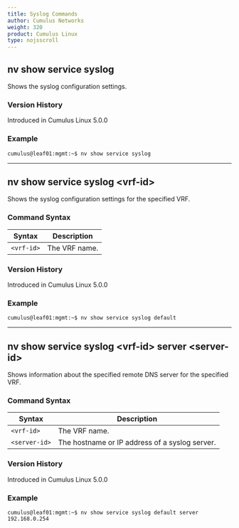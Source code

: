 ```yaml
---
title: Syslog Commands
author: Cumulus Networks
weight: 320
product: Cumulus Linux
type: nojsscroll
---
```

## nv show service syslog

Shows the syslog configuration settings.

### Version History

Introduced in Cumulus Linux 5.0.0

### Example

```
cumulus@leaf01:mgmt:~$ nv show service syslog
```

- - -

## nv show service syslog \<vrf-id\>

Shows the syslog configuration settings for the specified VRF.

### Command Syntax

| Syntax |  Description   |
| --------- | -------------- |
| `<vrf-id>` | The VRF name.|

### Version History

Introduced in Cumulus Linux 5.0.0

### Example

```
cumulus@leaf01:mgmt:~$ nv show service syslog default
```

- - -

## nv show service syslog \<vrf-id\> server \<server-id\>

Shows information about the specified remote DNS server for the specified VRF.

### Command Syntax

| Syntax |  Description   |
| --------- | -------------- |
| `<vrf-id>` |  The VRF name. |
| `<server-id>` | The hostname or IP address of a syslog server. |

### Version History

Introduced in Cumulus Linux 5.0.0

### Example

```
cumulus@leaf01:mgmt:~$ nv show service syslog default server 192.168.0.254
```
